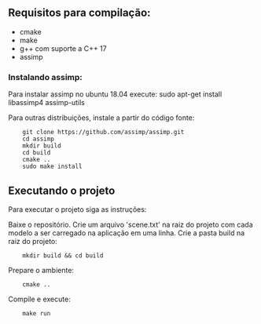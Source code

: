 ## Requisitos para compilação:
* cmake
* make
* g++ com suporte a C++ 17
* assimp

### Instalando assimp:

Para instalar assimp no ubuntu 18.04 execute:
	sudo apt-get install libassimp4 assimp-utils

Para outras distribuições, instale a partir do código fonte:
```
	git clone https://github.com/assimp/assimp.git
	cd assimp
	mkdir build
	cd build
	cmake ..
	sudo make install
```

## Executando o projeto

Para executar o projeto siga as instruções:

Baixe o repositório.
Crie um arquivo 'scene.txt' na raiz do projeto com cada modelo a ser carregado na aplicação em uma linha.
Crie a pasta build na raiz do projeto:
```
    mkdir build && cd build
```

Prepare o ambiente:
```
    cmake ..
```

Compile e execute:
```
    make run
```
